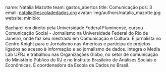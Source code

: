 name: Natália Mazotte
team: gastos_abertos
title: Comunicação
pos: 3
email: natalia@escoladedados.org
avatar: img/authors/natalia_mazotte.jpg
website: 
minibio:

Bacharel em direito pela Universidade Federal Fluminense, cursou Comunicação Social - Jornalismo na Universidade Federal do Rio de Janeiro, onde faz seu mestrado em Comunicação e Cultura. É jornalista no Centro Knight para o Jornalismo nas Américas e participa de projetos ligados ao acesso à informação e ao jornalismo de dados. Integra o Media Lab UFRJ e trabalhou nas Organizações Globo, no setor de comunicação do Ministério Público do RJ e no Instituto Brasileiro de Análises Sociais e Econômicas. É coordenadora da Escola de Dados no Brasil.
